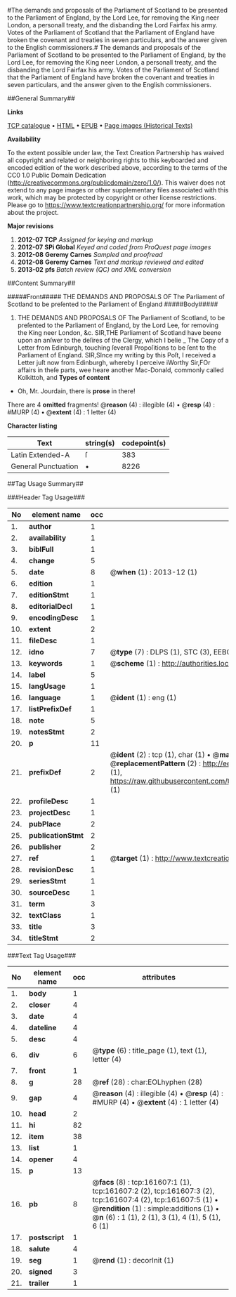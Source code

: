 #The demands and proposals of the Parliament of Scotland to be presented to the Parliament of England, by the Lord Lee, for removing the King neer London, a personall treaty, and the disbanding the Lord Fairfax his army. Votes of the Parliament of Scotland that the Parliament of England have broken the covenant and treaties in seven particulars, and the answer given to the English commissioners.#
The demands and proposals of the Parliament of Scotland to be presented to the Parliament of England, by the Lord Lee, for removing the King neer London, a personall treaty, and the disbanding the Lord Fairfax his army. Votes of the Parliament of Scotland that the Parliament of England have broken the covenant and treaties in seven particulars, and the answer given to the English commissioners.

##General Summary##

**Links**

[TCP catalogue](http://www.ota.ox.ac.uk/tcp/)  • 
[HTML](http://tei.it.ox.ac.uk/tcp/Texts-HTML/free/A92/A92556.html)  • 
[EPUB](http://tei.it.ox.ac.uk/tcp/Texts-EPUB/free/A92/A92556.epub) • 
[Page images (Historical Texts)](https://historicaltexts.jisc.ac.uk/eebo-99864087e)

**Availability**

To the extent possible under law, the Text Creation Partnership has waived all copyright and related or neighboring rights to this keyboarded and encoded edition of the work described above, according to the terms of the CC0 1.0 Public Domain Dedication (http://creativecommons.org/publicdomain/zero/1.0/). This waiver does not extend to any page images or other supplementary files associated with this work, which may be protected by copyright or other license restrictions. Please go to https://www.textcreationpartnership.org/ for more information about the project.

**Major revisions**

1. __2012-07__ __TCP__ *Assigned for keying and markup*
1. __2012-07__ __SPi Global__ *Keyed and coded from ProQuest page images*
1. __2012-08__ __Geremy Carnes__ *Sampled and proofread*
1. __2012-08__ __Geremy Carnes__ *Text and markup reviewed and edited*
1. __2013-02__ __pfs__ *Batch review (QC) and XML conversion*

##Content Summary##

#####Front#####
THE DEMANDS AND PROPOSALS OF The Parliament of Scotland to be preſented to the Parliament of England
#####Body#####

1. THE DEMANDS AND PROPOSALS OF The Parliament of Scotland, to be preſented to the Parliament of England, by the Lord Lee, for removing the King neer London, &c.
SIR,THE Parliament of Scotland have beene upon an anſwer to the deſires of the Clergy, which I belie
    _ The Copy of a Letter from Edinburgh, touching ſeverall Propoſitions to be ſent to the Parliament of England.
SIR,SInce my writing by this Poſt, I received a Letter juſt now from Edinburgh, whereby I perceive iWorthy Sir,FOr affairs in theſe parts, wee heare another Mac-Donald, commonly called Kolkittoh, and 
**Types of content**

  * Oh, Mr. Jourdain, there is **prose** in there!

There are 4 **omitted** fragments! 
 @__reason__ (4) : illegible (4)  •  @__resp__ (4) : #MURP (4)  •  @__extent__ (4) : 1 letter (4)

**Character listing**


|Text|string(s)|codepoint(s)|
|---|---|---|
|Latin Extended-A|ſ|383|
|General Punctuation|•|8226|

##Tag Usage Summary##

###Header Tag Usage###

|No|element name|occ|attributes|
|---|---|---|---|
|1.|__author__|1||
|2.|__availability__|1||
|3.|__biblFull__|1||
|4.|__change__|5||
|5.|__date__|8| @__when__ (1) : 2013-12 (1)|
|6.|__edition__|1||
|7.|__editionStmt__|1||
|8.|__editorialDecl__|1||
|9.|__encodingDesc__|1||
|10.|__extent__|2||
|11.|__fileDesc__|1||
|12.|__idno__|7| @__type__ (7) : DLPS (1), STC (3), EEBO-CITATION (1), PROQUEST (1), VID (1)|
|13.|__keywords__|1| @__scheme__ (1) : http://authorities.loc.gov/ (1)|
|14.|__label__|5||
|15.|__langUsage__|1||
|16.|__language__|1| @__ident__ (1) : eng (1)|
|17.|__listPrefixDef__|1||
|18.|__note__|5||
|19.|__notesStmt__|2||
|20.|__p__|11||
|21.|__prefixDef__|2| @__ident__ (2) : tcp (1), char (1)  •  @__matchPattern__ (2) : ([0-9\-]+):([0-9IVX]+) (1), (.+) (1)  •  @__replacementPattern__ (2) : http://eebo.chadwyck.com/downloadtiff?vid=$1&page=$2 (1), https://raw.githubusercontent.com/textcreationpartnership/Texts/master/tcpchars.xml#$1 (1)|
|22.|__profileDesc__|1||
|23.|__projectDesc__|1||
|24.|__pubPlace__|2||
|25.|__publicationStmt__|2||
|26.|__publisher__|2||
|27.|__ref__|1| @__target__ (1) : http://www.textcreationpartnership.org/docs/. (1)|
|28.|__revisionDesc__|1||
|29.|__seriesStmt__|1||
|30.|__sourceDesc__|1||
|31.|__term__|3||
|32.|__textClass__|1||
|33.|__title__|3||
|34.|__titleStmt__|2||


###Text Tag Usage###

|No|element name|occ|attributes|
|---|---|---|---|
|1.|__body__|1||
|2.|__closer__|4||
|3.|__date__|4||
|4.|__dateline__|4||
|5.|__desc__|4||
|6.|__div__|6| @__type__ (6) : title_page (1), text (1), letter (4)|
|7.|__front__|1||
|8.|__g__|28| @__ref__ (28) : char:EOLhyphen (28)|
|9.|__gap__|4| @__reason__ (4) : illegible (4)  •  @__resp__ (4) : #MURP (4)  •  @__extent__ (4) : 1 letter (4)|
|10.|__head__|2||
|11.|__hi__|82||
|12.|__item__|38||
|13.|__list__|1||
|14.|__opener__|4||
|15.|__p__|13||
|16.|__pb__|8| @__facs__ (8) : tcp:161607:1 (1), tcp:161607:2 (2), tcp:161607:3 (2), tcp:161607:4 (2), tcp:161607:5 (1)  •  @__rendition__ (1) : simple:additions (1)  •  @__n__ (6) : 1 (1), 2 (1), 3 (1), 4 (1), 5 (1), 6 (1)|
|17.|__postscript__|1||
|18.|__salute__|4||
|19.|__seg__|1| @__rend__ (1) : decorInit (1)|
|20.|__signed__|3||
|21.|__trailer__|1||
